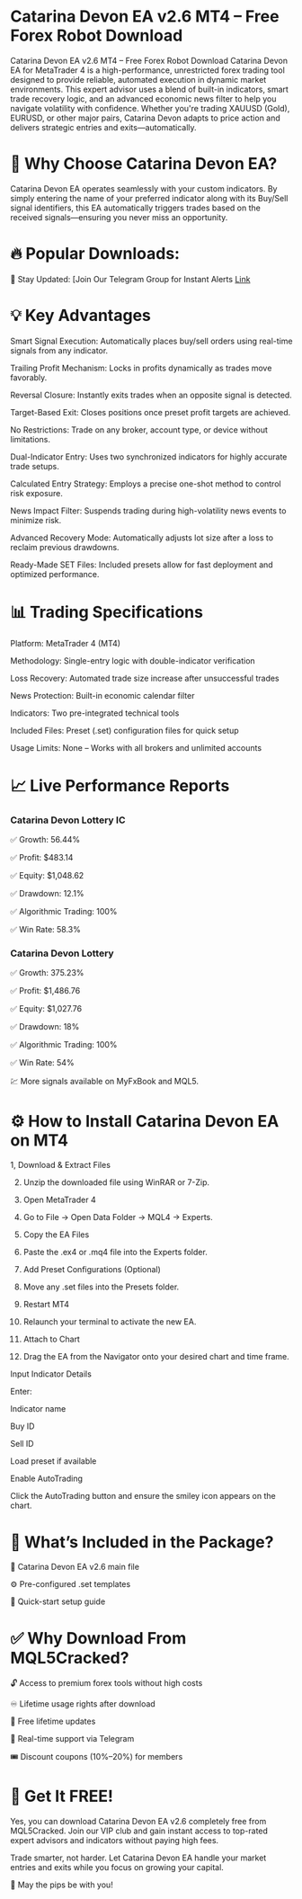 # Catarina Devon EA v2.6 MT4 – Free Forex Robot Download

Catarina Devon EA v2.6 MT4 – Free Forex Robot Download
Catarina Devon EA for MetaTrader 4 is a high-performance, unrestricted forex trading tool designed to provide reliable, automated execution in dynamic market environments. This expert advisor uses a blend of built-in indicators, smart trade recovery logic, and an advanced economic news filter to help you navigate volatility with confidence. Whether you're trading XAUUSD (Gold), EURUSD, or other major pairs, Catarina Devon adapts to price action and delivers strategic entries and exits—automatically.

# 🚀 Why Choose Catarina Devon EA?
Catarina Devon EA operates seamlessly with your custom indicators. By simply entering the name of your preferred indicator along with its Buy/Sell signal identifiers, this EA automatically triggers trades based on the received signals—ensuring you never miss an opportunity.

# 🔥 Popular Downloads:


📲 Stay Updated: [Join Our Telegram Group for Instant Alerts [Link](https://t.me/+bYapV-Vk1OJjMjFl) 

# 💡 Key Advantages
Smart Signal Execution: Automatically places buy/sell orders using real-time signals from any indicator.

Trailing Profit Mechanism: Locks in profits dynamically as trades move favorably.

Reversal Closure: Instantly exits trades when an opposite signal is detected.

Target-Based Exit: Closes positions once preset profit targets are achieved.

No Restrictions: Trade on any broker, account type, or device without limitations.

Dual-Indicator Entry: Uses two synchronized indicators for highly accurate trade setups.

Calculated Entry Strategy: Employs a precise one-shot method to control risk exposure.

News Impact Filter: Suspends trading during high-volatility news events to minimize risk.

Advanced Recovery Mode: Automatically adjusts lot size after a loss to reclaim previous drawdowns.

Ready-Made SET Files: Included presets allow for fast deployment and optimized performance.

# 📊 Trading Specifications
Platform: MetaTrader 4 (MT4)

Methodology: Single-entry logic with double-indicator verification

Loss Recovery: Automated trade size increase after unsuccessful trades

News Protection: Built-in economic calendar filter

Indicators: Two pre-integrated technical tools

Included Files: Preset (.set) configuration files for quick setup

Usage Limits: None – Works with all brokers and unlimited accounts

# 📈 Live Performance Reports
### Catarina Devon Lottery IC
✅ Growth: 56.44%

✅ Profit: $483.14

✅ Equity: $1,048.62

✅ Drawdown: 12.1%

✅ Algorithmic Trading: 100%

✅ Win Rate: 58.3%

### Catarina Devon Lottery
✅ Growth: 375.23%

✅ Profit: $1,486.76

✅ Equity: $1,027.76

✅ Drawdown: 18%

✅ Algorithmic Trading: 100%

✅ Win Rate: 54%

💹 More signals available on MyFxBook and MQL5.

# ⚙️ How to Install Catarina Devon EA on MT4
1, Download & Extract Files

2. Unzip the downloaded file using WinRAR or 7-Zip.

3. Open MetaTrader 4

4. Go to File → Open Data Folder → MQL4 → Experts.

5. Copy the EA Files

6. Paste the .ex4 or .mq4 file into the Experts folder.

7. Add Preset Configurations (Optional)

8. Move any .set files into the Presets folder.

9. Restart MT4

10. Relaunch your terminal to activate the new EA.

11. Attach to Chart

12. Drag the EA from the Navigator onto your desired chart and time frame.

Input Indicator Details

Enter:

Indicator name

Buy ID

Sell ID

Load preset if available

Enable AutoTrading

Click the AutoTrading button and ensure the smiley icon appears on the chart.

# 🎁 What’s Included in the Package?
📂 Catarina Devon EA v2.6 main file

⚙️ Pre-configured .set templates

📘 Quick-start setup guide

# ✅ Why Download From MQL5Cracked?
🔓 Access to premium forex tools without high costs

♾️ Lifetime usage rights after download

🔄 Free lifetime updates

💬 Real-time support via Telegram

🎟️ Discount coupons (10%–20%) for members

# 🚨 Get It FREE!
Yes, you can download Catarina Devon EA v2.6 completely free from MQL5Cracked. Join our VIP club and gain instant access to top-rated expert advisors and indicators without paying high fees.


Trade smarter, not harder. Let Catarina Devon EA handle your market entries and exits while you focus on growing your capital.

🔗 May the pips be with you!


